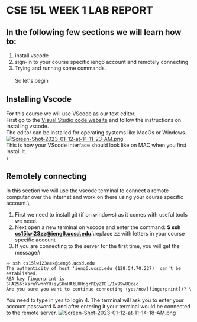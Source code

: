 # CSE 15L WEEK 1 LAB REPORT
## In the following few sections we will learn how to:
1. install vscode
2. sign-in to your course specific ieng6 account and remotely connecting
3. Trying and running some commands.\
\
So let's begin

## Installing Vscode
For this course we will use VScode as our text editor.\
First go to the [Visual Studio code website](https://code.visualstudio.com/) and follow the instructions on installing vscode.\
The editor can be installed for operating systems like MacOs or Windows.
[![Screen-Shot-2023-01-12-at-11-11-23-AM.png](https://i.postimg.cc/pLV63MwH/Screen-Shot-2023-01-12-at-11-11-23-AM.png)](https://postimg.cc/WhK8JCpW)\
This is how your VScode interface should look like on MAC when you first install it.\
\
## Remotely connecting
In this section we will use the vscode terminal to connect a remote computer over the internet and work on there using your course specific account.\
1. First we need to install git (if on windows) as it comes with useful tools we need.
2. Next open a new terminal on vscode and enter the command: **$ ssh cs15lwi23zz@ieng6.ucsd.edu**.\replace zz with letters in your course specific account
3. If you are connecting to the server for the first time, you will get the message:\ 
```
⤇ ssh cs15lwi23aex@ieng6.ucsd.edu
The authenticity of host 'ieng6.ucsd.edu (128.54.70.227)' can't be established.
RSA key fingerprint is SHA256:ksruYwhnYH+sySHnHAtLUHngrPEyZTDl/1x99wUQcec.
Are you sure you want to continue connecting (yes/no/[fingerprint])? \
```
You need to type in yes to login
4. The terminal will ask you to enter your account password & and after entering it your terminal would be connected to the remote server.
[![Screen-Shot-2023-01-12-at-11-14-18-AM.png](https://i.postimg.cc/Y02hFxnY/Screen-Shot-2023-01-12-at-11-14-18-AM.png)](https://postimg.cc/qhYJV2dv)

